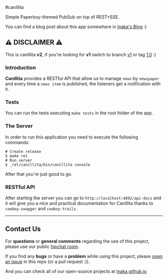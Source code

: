 #canillita

Simple Paperboy-themed PubSub on top of REST+SSE.

You can find a blog post about this app somewhere in [Inaka's Blog](http://inaka.net/blog) :)

## :warning: DISCLAIMER :warning:
This is canillita **v2**, if you're looking for **v1** switch to branch [v1](https://github.com/inaka/canillita/tree/v1) or tag [1.0](https://github.com/inaka/canillita/tree/1.0) :)

### Introduction
**Canillita** provides a RESTful API that allow us to manage `news` by `newspaper` and every time a `news item` is published, the listeners get a notification with it.

### Tests
You can run the tests executing `make tests` in the root folder of the app.

### The Server
In order to run this application you need to execute the following commands:

```
# Create release
$ make rel
# Run server
$ _rel/canillita/bin/canillita console
```
After that you're just good to go.

### RESTful API
After starting the server you can go to `http://localhost:4892/api-docs` and it will give you a nice and practical documentation for Canillita thanks to `cowboy-swagger` and `cowboy-trails`.

---

## Contact Us
For **questions** or **general comments** regarding the use of this project, please use our public [hipchat room](http://inaka.net/hipchat).

If you find any **bugs** or have a **problem** while using this project, please [open an issue](https://github.com/inaka/canillita/issues/new) in this repo (or a pull request :\)).

And you can check all of our open-source projects at [inaka.github.io](http://inaka.github.io)
